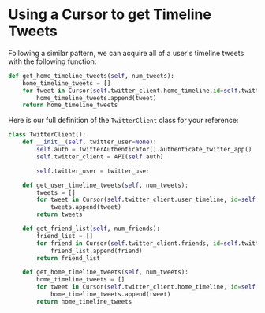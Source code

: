 # Using a Cursor to get Timeline Tweets

Following a similar pattern, we can acquire all of a user's timeline tweets with the following function: 


```python
def get_home_timeline_tweets(self, num_tweets):
    home_timeline_tweets = []
    for tweet in Cursor(self.twitter_client.home_timeline,id=self.twitter_user).items(num_tweets):
        home_timeline_tweets.append(tweet)
    return home_timeline_tweets
```

Here is our full definition of the `TwitterClient` class for your reference:

```python
class TwitterClient():
    def __init__(self, twitter_user=None):
        self.auth = TwitterAuthenticator().authenticate_twitter_app()
        self.twitter_client = API(self.auth)

        self.twitter_user = twitter_user

    def get_user_timeline_tweets(self, num_tweets):
        tweets = []
        for tweet in Cursor(self.twitter_client.user_timeline, id=self.twitter_user).items(num_tweets):
            tweets.append(tweet)
        return tweets

    def get_friend_list(self, num_friends):
        friend_list = []
        for friend in Cursor(self.twitter_client.friends, id=self.twitter_user).items(num_friends):
            friend_list.append(friend)
        return friend_list

    def get_home_timeline_tweets(self, num_tweets):
        home_timeline_tweets = []
        for tweet in Cursor(self.twitter_client.home_timeline, id=self.twitter_user).items(num_tweets):
            home_timeline_tweets.append(tweet)
        return home_timeline_tweets
```


